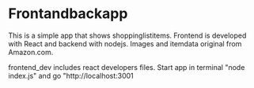 # Frontandbackapp

This is a simple app that shows shoppinglistitems. Frontend
is developed with React and backend with nodejs. 
Images and itemdata original from Amazon.com.

frontend_dev includes react developers files. 
Start app in terminal "node index.js" and go "http://localhost:3001
